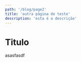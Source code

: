 ```yaml
---
path: '/blog/page2'
title: 'outra página de teste'
description: 'esta é a descrição'
---
```


# Titulo

asasfasdf
